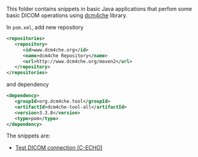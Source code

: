 This folder contains snippets in basic Java applications that perfom some basic DICOM operations using [dcm4che](https://github.com/dcm4che/dcm4che) library.

In `pom.xml`, add new repository
```xml
<repositories>
   <repository>
      <id>www.dcm4che.org</id>
      <name>dcm4che Repository</name>
      <url>http://www.dcm4che.org/maven2</url>
   </repository>
</repositories>
```
and dependency
```xml
<dependency>
   <groupId>org.dcm4che.tool</groupId>
   <artifactId>dcm4che-tool-all</artifactId>
   <version>3.3.8</version>
   <type>pom</type>
</dependency>
```

The snippets are:

* [Test DICOM connection (C-ECHO)](EchoApp.java)
